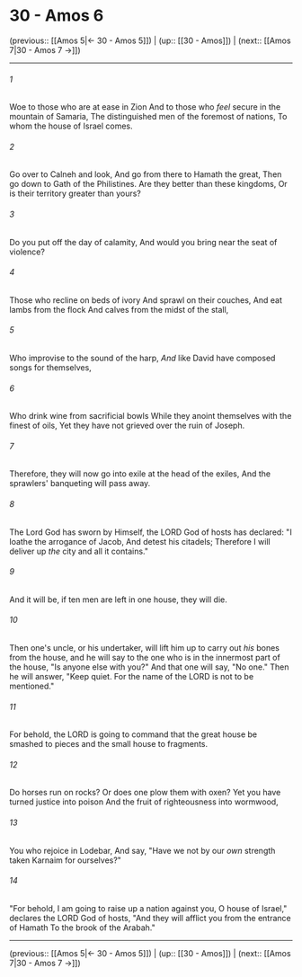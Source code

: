 # 30 - Amos 6

(previous:: [[Amos 5|← 30 - Amos 5]]) | (up:: [[30 - Amos]]) | (next:: [[Amos 7|30 - Amos 7 →]])

***


###### 1 
Woe to those who are at ease in Zion And to those who _feel_ secure in the mountain of Samaria, The distinguished men of the foremost of nations, To whom the house of Israel comes. 

###### 2 
Go over to Calneh and look, And go from there to Hamath the great, Then go down to Gath of the Philistines. Are they better than these kingdoms, Or is their territory greater than yours? 

###### 3 
Do you put off the day of calamity, And would you bring near the seat of violence? 

###### 4 
Those who recline on beds of ivory And sprawl on their couches, And eat lambs from the flock And calves from the midst of the stall, 

###### 5 
Who improvise to the sound of the harp, _And_ like David have composed songs for themselves, 

###### 6 
Who drink wine from sacrificial bowls While they anoint themselves with the finest of oils, Yet they have not grieved over the ruin of Joseph. 

###### 7 
Therefore, they will now go into exile at the head of the exiles, And the sprawlers' banqueting will pass away. 

###### 8 
The Lord God has sworn by Himself, the LORD God of hosts has declared: "I loathe the arrogance of Jacob, And detest his citadels; Therefore I will deliver up _the_ city and all it contains." 

###### 9 
And it will be, if ten men are left in one house, they will die. 

###### 10 
Then one's uncle, or his undertaker, will lift him up to carry out _his_ bones from the house, and he will say to the one who is in the innermost part of the house, "Is anyone else with you?" And that one will say, "No one." Then he will answer, "Keep quiet. For the name of the LORD is not to be mentioned." 

###### 11 
For behold, the LORD is going to command that the great house be smashed to pieces and the small house to fragments. 

###### 12 
Do horses run on rocks? Or does one plow them with oxen? Yet you have turned justice into poison And the fruit of righteousness into wormwood, 

###### 13 
You who rejoice in Lodebar, And say, "Have we not by our _own_ strength taken Karnaim for ourselves?" 

###### 14 
"For behold, I am going to raise up a nation against you, O house of Israel," declares the LORD God of hosts, "And they will afflict you from the entrance of Hamath To the brook of the Arabah."

***

(previous:: [[Amos 5|← 30 - Amos 5]]) | (up:: [[30 - Amos]]) | (next:: [[Amos 7|30 - Amos 7 →]])
